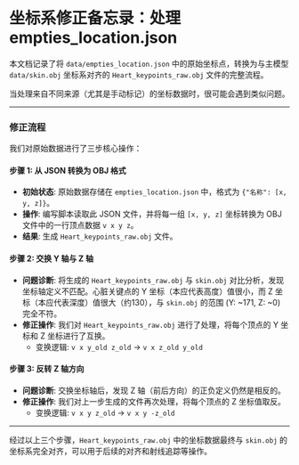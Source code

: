 # 坐标系修正备忘录：处理 empties_location.json

本文档记录了将 `data/empties_location.json` 中的原始坐标点，转换为与主模型 `data/skin.obj` 坐标系对齐的 `Heart_keypoints_raw.obj` 文件的完整流程。

当处理来自不同来源（尤其是手动标记）的坐标数据时，很可能会遇到类似问题。

---

### 修正流程

我们对原始数据进行了三步核心操作：

#### 步骤 1: 从 JSON 转换为 OBJ 格式

*   **初始状态**: 原始数据存储在 `empties_location.json` 中，格式为 `{"名称": [x, y, z]}`。
*   **操作**: 编写脚本读取此 JSON 文件，并将每一组 `[x, y, z]` 坐标转换为 OBJ 文件中的一行顶点数据 `v x y z`。
*   **结果**: 生成 `Heart_keypoints_raw.obj` 文件。

#### 步骤 2: 交换 Y 轴与 Z 轴

*   **问题诊断**: 将生成的 `Heart_keypoints_raw.obj` 与 `skin.obj` 对比分析，发现坐标轴定义不匹配。心脏关键点的 Y 坐标（本应代表高度）值很小，而 Z 坐标（本应代表深度）值很大（约130），与 `skin.obj` 的范围 (Y: ~171, Z: ~0) 完全不符。
*   **修正操作**: 我们对 `Heart_keypoints_raw.obj` 进行了处理，将每个顶点的 Y 坐标和 Z 坐标进行了互换。
    *   变换逻辑: `v x y_old z_old` -> `v x z_old y_old`

#### 步骤 3: 反转 Z 轴方向

*   **问题诊断**: 交换坐标轴后，发现 Z 轴（前后方向）的正负定义仍然是相反的。
*   **修正操作**: 我们对上一步生成的文件再次处理，将每个顶点的 Z 坐标值取反。
    *   变换逻辑: `v x y z_old` -> `v x y -z_old`

---

经过以上三个步骤，`Heart_keypoints_raw.obj` 中的坐标数据最终与 `skin.obj` 的坐标系完全对齐，可以用于后续的对齐和射线追踪等操作。 